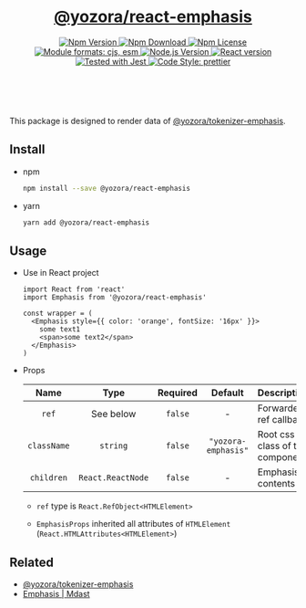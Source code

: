<header>
  <h1 align="center">
    <a href="https://github.com/guanghechen/yozora-react/tree/master/packages/emphasis#readme">@yozora/react-emphasis</a>
  </h1>
  <div align="center">
    <a href="https://www.npmjs.com/package/@yozora/react-emphasis">
      <img
        alt="Npm Version"
        src="https://img.shields.io/npm/v/@yozora/react-emphasis.svg"
      />
    </a>
    <a href="https://www.npmjs.com/package/@yozora/react-emphasis">
      <img
        alt="Npm Download"
        src="https://img.shields.io/npm/dm/@yozora/react-emphasis.svg"
      />
    </a>
    <a href="https://www.npmjs.com/package/@yozora/react-emphasis">
      <img
        alt="Npm License"
        src="https://img.shields.io/npm/l/@yozora/react-emphasis.svg"
      />
    </a>
    <a href="#install">
      <img
        alt="Module formats: cjs, esm"
        src="https://img.shields.io/badge/module_formats-cjs%2C%20esm-green.svg"
      />
    </a>
    <a href="https://github.com/nodejs/node">
      <img
        alt="Node.js Version"
        src="https://img.shields.io/node/v/@yozora/react-emphasis"
      />
    </a>
    <a href="https://github.com/facebook/react">
      <img
        alt="React version"
        src="https://img.shields.io/npm/dependency-version/@yozora/react-emphasis/peer/react"
      />
    </a>
    <a href="https://github.com/facebook/jest">
      <img
        alt="Tested with Jest"
        src="https://img.shields.io/badge/tested_with-jest-9c465e.svg"
      />
    </a>
    <a href="https://github.com/prettier/prettier">
      <img
        alt="Code Style: prettier"
        src="https://img.shields.io/badge/code_style-prettier-ff69b4.svg?style=flat-square"
      />
    </a>
  </div>
</header>
<br/>

This package is designed to render data of [@yozora/tokenizer-emphasis][].


## Install

* npm

  ```bash
  npm install --save @yozora/react-emphasis
  ```

* yarn

  ```bash
  yarn add @yozora/react-emphasis
  ```

## Usage

* Use in React project

  ```tsx
  import React from 'react'
  import Emphasis from '@yozora/react-emphasis'

  const wrapper = (
    <Emphasis style={{ color: 'orange', fontSize: '16px' }}>
      some text1
      <span>some text2</span>
    </Emphasis>
  )
  ```

* Props

  Name        | Type              | Required  | Default           | Description
  :----------:|:-----------------:|:---------:|:-----------------:|:-------------
  `ref`       | See below         | `false`   | -                 | Forwarded ref callback
  `className` | `string`          | `false`   | `"yozora-emphasis"` | Root css class of the component
  `children`  | `React.ReactNode` | `false`   | -                 | Emphasis contents


  - `ref` type is `React.RefObject<HTMLElement>`

  - `EmphasisProps` inherited all attributes of
    `HTMLElement` (`React.HTMLAttributes<HTMLElement>`)

## Related

* [@yozora/tokenizer-emphasis][]
* [Emphasis | Mdast][mdast]



[mdast]: https://github.com/syntax-tree/mdast#emphasis
[@yozora/tokenizer-emphasis]: https://www.npmjs.com/package/@yozora/tokenizer-emphasis
